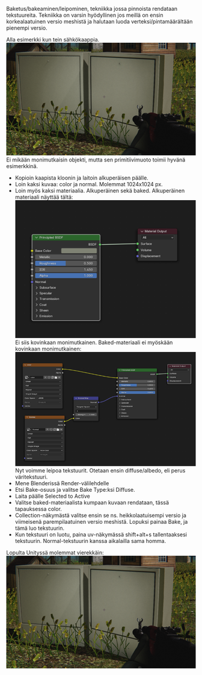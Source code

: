 Baketus/bakeaminen/leipominen, tekniikka jossa pinnoista rendataan tekstuureita.
Tekniikka on varsin hyödyllinen jos meillä on ensin korkealaatuinen versio meshistä ja halutaan luoda verteksi/pintamäärältään pienempi versio.

Alla esimerkki kun tein sähkökaappia.
![[imgs/20240630020505.png]](imgs/20240630020505.png)
Ei mikään monimutkaisin objekti, mutta sen primitiivimuoto toimii hyvänä esimerkkinä.

- Kopioin kaapista kloonin ja laitoin alkuperäisen päälle. 
- Loin kaksi kuvaa: color ja normal. Molemmat 1024x1024 px.
- Loin myös kaksi materiaalia. Alkuperäinen sekä baked.
Alkuperäinen materiaali näyttää tältä:
![[20240630015146.png]](imgs/20240630015146.png)
Ei siis kovinkaan monimutkainen.
Baked-materiaali ei myöskään kovinkaan monimutkainen:
![[20240630015234.png]](imgs/20240630015234.png)
Nyt voimme leipoa tekstuurit. Otetaan ensin diffuse/albedo, eli perus väritekstuuri.
- Mene Blenderissä Render-välilehdelle
- Etsi Bake-osuus ja valitse Bake Type:ksi Diffuse.
- Laita päälle Selected to Active
- Valitse baked-materiaalista kumpaan kuvaan rendataan, tässä tapauksessa color.
- Collection-näkymästä valitse ensin se ns. heikkolaatuisempi versio ja viimeisenä parempilaatuinen versio meshistä. Lopuksi painaa Bake, ja tämä luo tekstuurin.
- Kun tekstuuri on luotu, paina uv-näkymässä shift+alt+s tallentaaksesi tekstuurin.
Normal-tekstuurin kanssa aikalailla sama homma.

Lopulta Unityssä molemmat vierekkäin:
![[20240630020505.png]](imgs/20240630020505.png)
